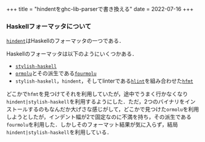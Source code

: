 +++
title = "hindentをghc-lib-parserで書き換える"
date = 2022-07-16
+++

### Haskellフォーマッタについて

[`hindent`](https://github.com/mihaimaruseac/hindent)はHaskellのフォーマッタの一つである．

Haskellのフォーマッタは以下のようにいくつかある．

* [`stylish-haskell`](https://github.com/haskell/stylish-haskell)
* [`ormolu`](https://github.com/tweag/ormolu)とその派生である[`fourmolu`](https://github.com/fourmolu/fourmolu)
* `stylish-haskell`，`hindent`，そしてlinterである[`hlint`](https://github.com/ndmitchell/hlint)を組み合わせた[`hfmt`](https://github.com/danstiner/hfmt)

どこかで`hfmt`を見つけてそれを利用していたが，途中でうまく行かなくなり`hindent|stylish-haskell`を利用するようにした．ただ，2つのバイナリをインストールするのもなんだか大げさな感じがして，どこかで見つけた`ormolu`を利用しようとしたが，インデント幅が2で固定なのに不満を持ち，その派生である`fourmolu`を利用した．しかしそのフォーマット結果が気に入らず，結局`hindent|stylish-haskell`を利用している．
